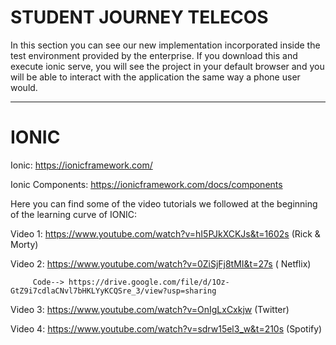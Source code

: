 # STUDENT JOURNEY TELECOS

In this section you can see our new implementation incorporated inside the test environment provided by the enterprise. If you download this and execute ionic serve, you will see the project in your default browser and you will be able to interact with the application the same way a phone user would.

---------------------------------------------------------------------------------------------------------

# IONIC


Ionic: https://ionicframework.com/

Ionic Components: https://ionicframework.com/docs/components



Here you can find some of the video tutorials we followed at the beginning of the learning curve of IONIC:

Video 1: https://www.youtube.com/watch?v=hI5PJkXCKJs&t=1602s (Rick & Morty)

Video 2: https://www.youtube.com/watch?v=0ZiSjFj8tMI&t=27s ( Netflix)

         Code--> https://drive.google.com/file/d/1Oz-GtZ9i7cdlaCNvl7bHKLYyKCQSre_3/view?usp=sharing

Video 3: https://www.youtube.com/watch?v=OnIgLxCxkjw (Twitter)

Video 4: https://www.youtube.com/watch?v=sdrw15el3_w&t=210s (Spotify)
